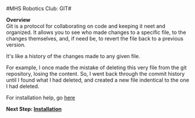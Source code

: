 #MHS Robotics Club: GIT#

<b>Overview</b><br/>
Git is a protocol for collaborating on code and keeping it neet and organized. It allows you to see who made changes to a specific file, to the changes themselves, and, if need be, to revert the file back to a previous version.

It's like a history of the changes made to any given file.

For example, I once made the mistake of deleting this very file from the git repository, losing the content. So, I went back through the commit history until I found what I had deleted, and created a new file indentical to the one I had deleted.

For installation help, go <a href="http://git-scm.com/book/en/Getting-Started-Installing-Git">here</a>

<b>Next Step: <a href="install.md">Installation</a></b>
